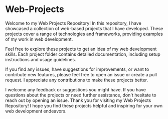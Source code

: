 # Web-Projects

Welcome to my Web Projects Repository! In this repository, I have showcased a collection of web-based projects that I have developed. These projects cover a range of technologies and frameworks, providing examples of my work in web development.

Feel free to explore these projects to get an idea of my web development skills. Each project folder contains detailed documentation, including setup instructions and usage guidelines.

If you find any issues, have suggestions for improvements, or want to contribute new features, please feel free to open an issue or create a pull request. I appreciate any contributions to make these projects better.

I welcome any feedback or suggestions you might have. If you have questions about the projects or need further assistance, don't hesitate to reach out by opening an issue.
Thank you for visiting my Web Projects Repository! I hope you find these projects helpful and inspiring for your own web development endeavors.
